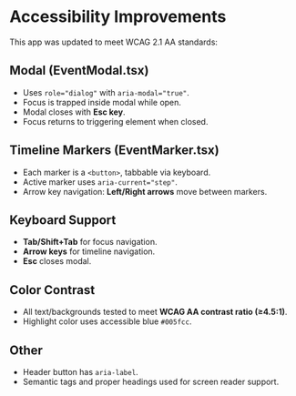 # Accessibility Improvements

This app was updated to meet WCAG 2.1 AA standards:

## Modal (EventModal.tsx)
- Uses `role="dialog"` with `aria-modal="true"`.
- Focus is trapped inside modal while open.
- Modal closes with **Esc key**.
- Focus returns to triggering element when closed.

## Timeline Markers (EventMarker.tsx)
- Each marker is a `<button>`, tabbable via keyboard.
- Active marker uses `aria-current="step"`.
- Arrow key navigation: **Left/Right arrows** move between markers.

## Keyboard Support
- **Tab/Shift+Tab** for focus navigation.
- **Arrow keys** for timeline navigation.
- **Esc** closes modal.

## Color Contrast
- All text/backgrounds tested to meet **WCAG AA contrast ratio (≥4.5:1)**.
- Highlight color uses accessible blue `#005fcc`.

## Other
- Header button has `aria-label`.
- Semantic tags and proper headings used for screen reader support.
